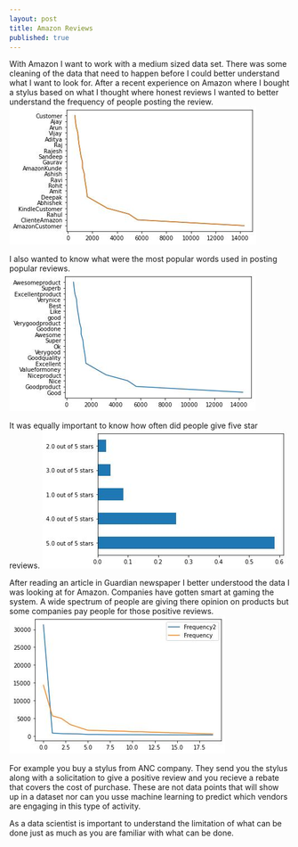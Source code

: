 ```yaml
---
layout: post
title: Amazon Reviews
published: true
---
```

With Amazon I want to work with a medium sized data set.  There was some cleaning of the data that need to happen before I could better understand what I want to look for.  After a recent experience on Amazon where I bought a stylus based on what I thought where honest reviews I wanted to better understand the frequency of people posting the review.
![Reviewers Amazon](/images/img_94.jpg)

I also wanted to know what were the most popular words used in posting popular reviews.
![Popular Amazon](/images/img_88.jpg)

It was equally important to know how often did people give five star reviews.
![Five Star Amazon](/images/img_83.jpg)

After reading an article in Guardian newspaper I better understood the data I was looking at for Amazon. Companies have gotten smart at gaming the system. A wide spectrum of people are giving there opinion on products but some companies pay people for those positive reviews.  
![Final Amazon](/images/img_95b.jpg)

For example you buy a stylus from ANC company.  They send you the stylus along with a solicitation to give a positive review and you recieve a rebate that covers the cost of purchase.  These are not data points that will show up in a dataset nor can you usse machine learning to predict which vendors are engaging in this type of activity.

As a data scientist is important to understand the limitation of what can be done just as much as you are familiar with what can be done.
